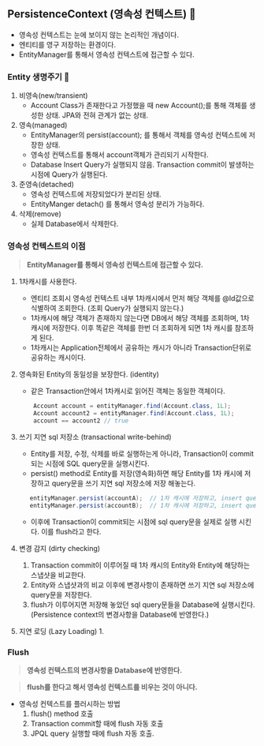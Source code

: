 ## PersistenceContext (영속성 컨텍스트) 👀

- 영속성 컨텍스트는 눈에 보이지 않는 논리적인 개념이다.
- 엔티티를 영구 저장하는 환경이다.
- EntityManager를 통해서 영속성 컨텍스트에 접근할 수 있다.


### Entity 생명주기 💫
1. 비영속(new/transient)
    - Account Class가 존재한다고 가정했을 때 new Account();를 통해 객체를 생성한 상태. JPA와 전혀 관계가 없는 상태.
2. 영속(managed)
    - EntityManager의 persist(account); 를 통해서  객체를 영속성 컨텍스트에 저장한 상태.
    - 영속성 컨텍스트를 통해서 account객체가 관리되기 시작한다.
    - Database Insert Query가 실행되지 않음. Transaction commit이 발생하는 시점에 Query가 실행된다.
3. 준영속(detached)
    - 영속성 컨텍스트에 저장되었다가 분리된 상태.
    - EntityManger detach() 를 통해서 영속성 분리가 가능하다.
4. 삭제(remove)
    - 실제 Database에서 삭제한다.

### 영속성 컨텍스트의 이점

> **EntityManager를 통해서 영속성 컨텍스트에 접근할 수 있다.**

1. 1차캐시를 사용한다.
    - 엔티티 조회시 영속성 컨텍스트 내부 1차캐시에서 먼저 해당 객체를 @Id값으로 식별하여 조회한다. (조회 Query가 실행되지 않는다.)
    - 1차캐시에 해당 객체가 존재하지 않는다면 DB에서 해당 객체를 조회하며, 1차캐시에 저장한다. 이후 똑같은 객체를 한번 더 조회하게 되면 1차 캐시를 참조하게 된다.
    - 1차캐시는 Application전체에서 공유하는 캐시가 아니라 Transaction단위로 공유하는 캐시이다.

2. 영속화된 Entity의 동일성을 보장한다. (identity)
    - 같은 Transaction안에서 1차캐시로 읽어진 객체는 동일한 객체이다.
    ```java
        Account account = entityManager.find(Account.class, 1L);
        Account account2 = entityManager.find(Account.class, 1L);
        account == account2 // true
    ```

3. 쓰기 지연 sql 저장소 (transactional write-behind)
    - Entity를 저장, 수정, 삭제를 바로 실행하는게 아니라, Transaction이 commit되는 시점에 SQL query문을 실행시킨다.
    - persist() method로 Entity를 저장(영속화)하면 해당 Entity를 1차 캐시에 저장하고 query문을 쓰기 지연 sql 저장소에 저장 해놓는다.
    ```java
       entityManager.persist(accountA);  // 1차 캐시에 저장하고, insert query를 쓰기지연 sql 저장소에 저장 해놓는다.
       entityManager.persist(accountB);  // 1차 캐시에 저장하고, insert query를 쓰기지연 sql 저장소에 저장 해놓는다.
    ```
    - 이후에 Transaction이 commit되는 시점에 sql query문을 실제로 실행 시킨다. 이를 flush라고 한다.

4. 변경 감지 (dirty checking)
    1. Transaction commit이 이루어질 때 1차 캐시의 Entity와 Entity에 해당하는 스냅샷을 비교한다.
    2. Entity와 스냅샷과의 비교 이후에 변경사항이 존재하면 쓰기 지연 sql 저장소에 query문을 저장한다.
    3. flush가 이루어지면 저장해 놓았던 sql query문들을 Database에 실행시킨다. (Persistence context의 변경사항을 Database에 반영한다.)

5. 지연 로딩 (Lazy Loading)
    1. 

### Flush

> **영속성 컨텍스트의 변경사항을 Database에 반영한다.**

> **flush를 한다고 해서 영속성 컨텍스트를 비우는 것이 아니다.**

- 영속성 컨텍스트를 플러시하는 방법
    1. flush() method 호출
    2. Transaction commit할 때에 flush 자동 호출
    3. JPQL query 실행할 때에 flush 자동 호출.